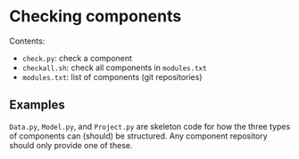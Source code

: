 # Checking components

Contents:

- `check.py`: check a component
- `checkall.sh`: check all components in `modules.txt`
- `modules.txt`: list of components (git repositories)

## Examples

`Data.py`, `Model.py`, and `Project.py` are skeleton code for how the
three types of components can (should) be structured.  Any component
repository should only provide one of these.

